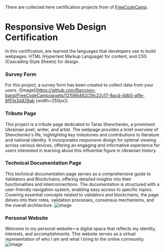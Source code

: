 There are collected here certification projects from of [FreeCodeCamp](https://freecodecamp.org/).

# **Responsive Web Design Certification**
In this certification, are learned the languages that developers use to build webpages: HTML (Hypertext Markup Language) for content, and CSS (Cascading Style Sheets) for design.

### **Survey Form**
For this project, a survey form has been created to collect data from your users.
![image](https://github.com/Raccoon-band/FreeCodeCamp/assets/121566462/29c22c17-8acd-4db5-a1fe-8f51e3d428ab {width=250px})

### **Tribute Page**
This project is a tribute page dedicated to Taras Shevchenko, a prominent Ukrainian poet, writer, and artist. The webpage provides a brief overview of Shevchenko's life, highlighting key milestones and contributions to literature and national identity. It incorporates responsive design for optimal viewing across various devices, offering an engaging and informative experience for users interested in learning about this influential figure in Ukrainian history.

### **Technical Documentation Page**
This technical documentation page serves as a comprehensive guide to Validators and Blockchains, offering detailed insights into their functionalities and interconnections. The documentation is structured with a user-friendly navigation system, enabling easy access to specific topics. Covering essential concepts related to validators and blockchains, the page delves into their roles, validation processes, consensus mechanisms, and the overall architecture.
![image](https://github.com/Raccoon-nodes/FreeCodeCamp/assets/121566462/07e6968b-4558-4f23-b7de-11738005fa8e)

### **Personal Website**
Welcome to my personal website—a digital space that reflects my identity, interests, and accomplishments. This website serves as a virtual representation of who I am and what I bring to the online community.
![image](https://github.com/Raccoon-nodes/FreeCodeCamp/assets/121566462/8c314165-a014-43b5-841f-6c917633da0a)

